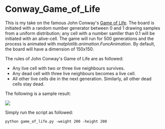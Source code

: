 # Conway_Game_of_Life
This is my take on the famous John Conway's [Game of Life](https://en.wikipedia.org/wiki/Conway%27s_Game_of_Life). The board is initiated with a random number generator between 0 and 1 drawing samples from a uniform distribution; any cell with a number samller than 0.1 will be initiated with an alive-cell. The game will run for 500 generations and the process is animated with *matplotlib.animation.FuncAnimation*. By default, the board will have a dimension of 150x150. 

The rules of John Conway's Game of Life are as followed:
* Any live cell with two or three live neighbours survives.
* Any dead cell with three live neighbours becomes a live cell.
* All other live cells die in the next generation. Similarly, all other dead cells stay dead.

The following is a sample result:

![](game_of_life.gif)

Simply run the script as followed:

```python game_of_life.py -weight 200 -height 200```
